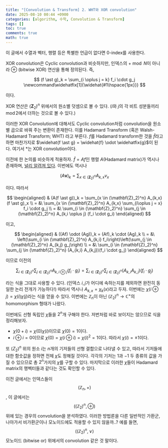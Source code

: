 ```yaml
---
title: "[Convolution & Transform] 2. WHT와 XOR convolution"
date: 2025-08-10 00:44 +0900
categories: [algorithm, 수학, Convolution & Transform]
tags: []
toc: true
comments: true
math: true
---
```


이 글에서 수열과 벡터, 행렬 등은 특별한 언급이 없다면 0-index를 사용한다.

XOR convolution은 Cyclic convolution과 비슷하지만, 인덱스의 $+ \bmod N$이 아니라 $\oplus$ (bitwise XOR) 연산을 통해 정의된다. 즉,

$$ (f \ast g)_k = \sum_{i \oplus j = k} f_i \cdot g_j \newcommand\widehatfix[1]{\widehat{#1\hspace{1px}}} $$

이다. 

XOR 연산은 $(\mathbf{Z}_2)^n$ 위에서의 원소별 덧셈으로 볼 수 있다. ($i$와 $j$의 각 비트 성분들끼리 $\operatorname{mod} 2$에서 더하는 것으로 볼 수 있다.) 

이러한 XOR Convolution에 대해서도 Cyclic convolution처럼 convolution을 원소별 곱으로 바꿔 주는 변환이 존재한다. 이를 Hadamard Transform (혹은 Walsh-Hadamard Transform; WHT) 라고 부른다. $f$를 Hadamard transform한 것을 $\widehat{f}$라고 하면 마찬가지로 $\widehat{f \ast g} = \widehat{f} \odot \widehatfix{g}$이 된다. 여기서 $\ast$는 XOR convolution이다. 

이전에 한 논의를 비슷하게 적용하자. $\widehat{f} = Af$인 행렬 $A$(Hadamard matrix)가 역시나 존재하며, [널리 알려져 있다](https://en.wikipedia.org/wiki/Hadamard_transform). 이번에도 역시나 

$$ (A\mathbf{v})_k = \sum_{x \in (\mathbf{Z}_2)^n} A_{k,x} v_x $$

이다. 따라서

$$ \begin{aligned} & (A(f \ast g))_k = \sum_{x \in (\mathbf{Z}_2)^n} A_{k,x} (f \ast g)_x \\
= &\ \sum_{x \in (\mathbf{Z}_2)^n} A_{k,x} \sum_{i\oplus j = x} f_i \cdot g_j \\
= &\ \sum_{i \in (\mathbf{Z}_2)^n} \sum_{j \in (\mathbf{Z}_2)^n} A_{k,i \oplus j} (f_i \cdot g_i) \end{aligned} $$

이고, 

$$ \begin{aligned} & ((Af) \odot (Ag))_k = (Af)_k \cdot (Ag)_k \\
= &\ \left(\sum_{i \in (\mathbf{Z}_2)^n} A_{k,i} f_i\right)\left(\sum_{j \in (\mathbf{Z}_2)^n} A_{k,j} g_j\right) \\
= &\ \sum_{i \in (\mathbf{Z}_2)^n} \sum_{j \in (\mathbf{Z}_2)^n} (A_{k,i} A_{k,j})(f_i \cdot g_j) \end{aligned} $$

이므로 이전의 

$$ \sum_{i \in (\mathbf{Z}_2)^n} \sum_{j \in (\mathbf{Z}_2)^n} A_{k,i \oplus j}(f_i \cdot g_i) =\sum_{i \in (\mathbf{Z}_2)^n} \sum_{j \in (\mathbf{Z}_2)^n} (A_{k,i} A_{k,j})(f_i \cdot g_j) $$

라는 식을 그대로 사용할 수 있다. (인덱스 $i, j$가 어디에 속하는지를 제외하면 완전히 동일한 논리 전개가 가능하다!) 따라서 역시나 $A_{k,x} = \chi_k(x)$라고 두자. 이번에는 $\chi(i \oplus j) = \chi(i) \chi(j)$라는 식을 얻을 수 있다. 이번에는 $\mathbb{Z}_n$이 아닌  $(\mathbb{Z}_2)^n \rightarrow \mathbb{C}^\times$의 homomorphism 형태가 나왔다. 

이번에도 선형 독립인 $\chi$들을 $2^n$개 구해야 한다. 저번처럼 바로 보이지는 않으므로 식을 정리해보자. 

- $\chi(0+i) = \chi(0) \chi(i)$이므로 $\chi(0) = 1$이다.
- $i \oplus i = 0$이므로 $\chi(0) = \chi(i \oplus i) = \chi(i)^2 = 1$이다. 따라서 $\chi(i) = \pm 1$이다.

또 $(Z_2)^n$ 위의 원소 $i$는 $n$개의 기저들의 선형 결합으로 나타낼 수 있고, 따라서 기저들에 대한 함숫값을 정하면 전체 $\chi$도 정해질 것이다. 각각의 기저는 $1$과 $-1$ 두 종류의 값을 가질 수 있으므로 총 $2^n$가지의 $\chi$를 구할 수 있다. 마지막으로 이러한 $\chi$들이 Hadamard matrix의 행벡터들과 같다는 것도 확인할 수 있다.

이전 글에서는 인덱스들이 $$(\mathbb{Z}_n, +)$$, 이 글에서는 $$((\mathbb{Z}_2)^n, \oplus)$$ 위에 있는 경우의 convolution을 분석하였다. 이러한 방법론을 다른 일반적인 가환군, 나아가서 비가환군이나 모노이드에도 적용할 수 있지 않을까..? 예를 들면, $$((\mathbb{Z}_2)^n, \lor)$$ 모노이드 (bitwise or) 위에서의 convolution 같은 것 말이다.
